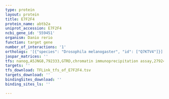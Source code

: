 ```yaml
---
type: protein
layout: protein
title: E7F2F4
protein_name: abtb2a
uniprot_accession: E7F2F4
ncbi_gene_id: '559451'
organism: Danio rerio
function: target gene
number_of_interactions: '1'
orthologs: '[{"species": "Drosophila melanogaster", "id": ["Q7KTV4"]}]'
jaspar_matrices: ''
tfs: nanog,A5JNG8,792333,GTRD,chromatin immunoprecipitation assay,27924024%5Buid%5D,No
targets: ''
tfs_download: TFLink_tfs_of_E7F2F4.tsv
targets_download: ''
bindingSites_download: ''
binding_sites_ls: ''

---
```

